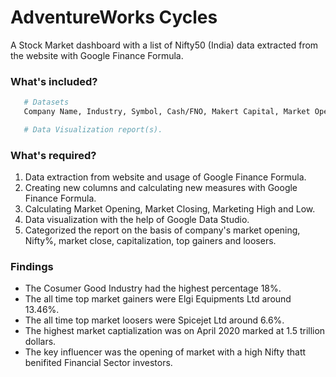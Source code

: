 <p align="center"
   <img src="https://github.com/NishantDhir/AdventureWorks-Dataset-Dashboard_BusinessAnalysis/blob/main/Report.png" />
</p>

# AdventureWorks Cycles
A Stock Market dashboard with a list of Nifty50 (India) data extracted from the website with Google Finance Formula.

### What's included?
```bash
   # Datasets
   Company Name, Industry, Symbol, Cash/FNO, Makert Capital, Market Opening and Closing Price.

   # Data Visualization report(s).
```

### What's required?
1. Data extraction from website and usage of Google Finance Formula.
2. Creating new columns and calculating new measures with Google Finance Formula.
4. Calculating Market Opening, Market Closing, Marketing High and Low. 
5. Data visualization with the help of Google Data Studio.
6. Categorized the report on the basis of company's market opening, Nifty%, market close, capitalization, top gainers and loosers.

### Findings
- The Cosumer Good Industry had the highest percentage 18%.
- The all time top market gainers were Elgi Equipments Ltd around 13.46%.
- The all time top market loosers were Spicejet Ltd around 6.6%.
- The highest market captialization was on April 2020 marked at 1.5 trillion dollars.
- The key influencer was the opening of market with a high Nifty thatt benifited Financial Sector investors. 
